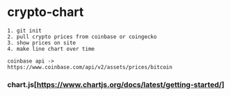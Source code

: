 # crypto-chart

```
1. git init
2. pull crypto prices from coinbase or coingecko
3. show prices on site
4. make line chart over time
```

    coinbase api ->
    https://www.coinbase.com/api/v2/assets/prices/bitcoin

### chart.js[https://www.chartjs.org/docs/latest/getting-started/]
